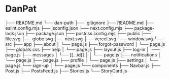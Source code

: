 # DanPat

├── README.md
└── dan-path
    ├── .gitignore
    ├── README.md
    ├── eslint.config.mjs
    ├── jsconfig.json
    ├── next.config.mjs
    ├── package-lock.json
    ├── package.json
    ├── postcss.config.mjs
    ├── public
        ├── file.svg
        ├── globe.svg
        ├── next.svg
        ├── vercel.svg
        └── window.svg
    └── src
        ├── app
            ├── about
            │   └── page.js
            ├── forgot-password
            │   └── page.js
            ├── globals.css
            ├── help
            │   └── page.js
            ├── layout.js
            ├── log-in
            │   └── page.js
            ├── messages
            │   └── [[...id]]
            │   │   └── page.js
            ├── notifications
            │   └── page.js
            ├── page.js
            ├── profile
            │   └── page.js
            ├── settings
            │   └── page.js
            └── sign-up
            │   └── page.js
        └── components
            ├── Navbar.js
            ├── Post.js
            ├── PostsFeed.js
            ├── Stories.js
            └── StoryCard.js
